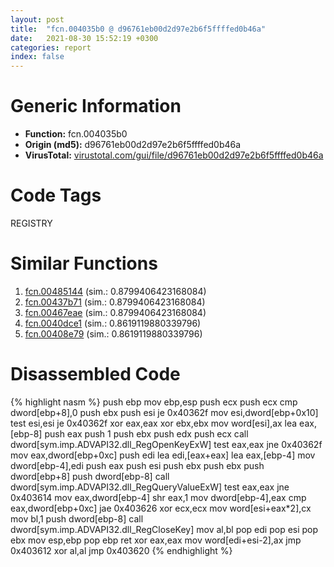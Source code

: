 ```yaml
---
layout: post
title:  "fcn.004035b0 @ d96761eb00d2d97e2b6f5ffffed0b46a"
date:   2021-08-30 15:52:19 +0300
categories: report
index: false
---
```


# Generic Information
- **Function:** fcn.004035b0
- **Origin (md5):** d96761eb00d2d97e2b6f5ffffed0b46a
- **VirusTotal:** [virustotal.com/gui/file/d96761eb00d2d97e2b6f5ffffed0b46a][virustotal_ref]

# Code Tags
<span class="tag" id="REGISTRY">REGISTRY</span>


# Similar Functions

1. [fcn.00485144][similar_1_ref] (sim.: 0.8799406423168084)
2. [fcn.00437b71][similar_2_ref] (sim.: 0.8799406423168084)
3. [fcn.00467eae][similar_3_ref] (sim.: 0.8799406423168084)
4. [fcn.0040dce1][similar_4_ref] (sim.: 0.8619119880339796)
5. [fcn.00408e79][similar_5_ref] (sim.: 0.8619119880339796)


# Disassembled Code

{% highlight nasm %}
push ebp
mov ebp,esp
push ecx
push ecx
cmp dword[ebp+8],0
push ebx
push esi
je 0x40362f
mov esi,dword[ebp+0x10]
test esi,esi
je 0x40362f
xor eax,eax
xor ebx,ebx
mov word[esi],ax
lea eax,[ebp-8]
push eax
push 1
push ebx
push edx
push ecx
call dword[sym.imp.ADVAPI32.dll_RegOpenKeyExW]
test eax,eax
jne 0x40362f
mov eax,dword[ebp+0xc]
push edi
lea edi,[eax+eax]
lea eax,[ebp-4]
mov dword[ebp-4],edi
push eax
push esi
push ebx
push ebx
push dword[ebp+8]
push dword[ebp-8]
call dword[sym.imp.ADVAPI32.dll_RegQueryValueExW]
test eax,eax
jne 0x403614
mov eax,dword[ebp-4]
shr eax,1
mov dword[ebp-4],eax
cmp eax,dword[ebp+0xc]
jae 0x403626
xor ecx,ecx
mov word[esi+eax*2],cx
mov bl,1
push dword[ebp-8]
call dword[sym.imp.ADVAPI32.dll_RegCloseKey]
mov al,bl
pop edi
pop esi
pop ebx
mov esp,ebp
pop ebp
ret
xor eax,eax
mov word[edi+esi-2],ax
jmp 0x403612
xor al,al
jmp 0x403620
{% endhighlight %}


[similar_1_ref]: /report/fcn.00485144@279a61b1e76da49531f1f16fd1102a2d
[similar_2_ref]: /report/fcn.00437b71@289859175c221b107317af7727d26c17
[similar_3_ref]: /report/fcn.00467eae@be7fba7cc724acf4ae2900d99e0fc9c3
[similar_4_ref]: /report/fcn.0040dce1@883dfc165005908f8666e487fe529d8c
[similar_5_ref]: /report/fcn.00408e79@ed8dcc04880716413628e726708b2463
[virustotal_ref]: https://www.virustotal.com/gui/file/d96761eb00d2d97e2b6f5ffffed0b46a